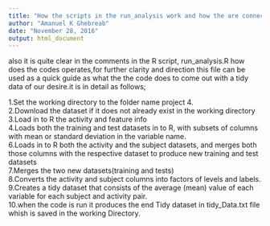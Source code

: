 ```yaml
---
title: "How the scripts in the run_analysis work and how the are connected"
author: "Amanuel K Ghebreab"
date: "November 28, 2016"
output: html_document
---
```

also it is quite clear in the comments in the R script, run_analysis.R how does the codes operates,for further clarity and direction this file can be used as a quick guide as what the the code does to come out with a tidy data of our desire.it is in detail as follows;

1.Set the working directory to the folder name project 4.<br/>
2.Download the dataset if it does not already exist in the working directory<br/>
3.Load in to R the activity and feature info<br/>
4.Loads both the training and test datasets in to R, with subsets of columns with mean or standard deviation in the variable name.<br/>
6.Loads in to R both the activity and the subject datasets, and merges both those columns with the respective dataset to produce new training and test datasets<br/>
7.Merges the two new datasets(training and tests)<br/>
8.Converts the activity and subject columns into factors of levels and labels.<br/>
9.Creates a tidy dataset that consists of the average (mean) value of each variable for each subject and activity pair.<br/>
10.when the code is run it produces the end Tidy dataset in tidy_Data.txt file whish is saved in the working Directory.
